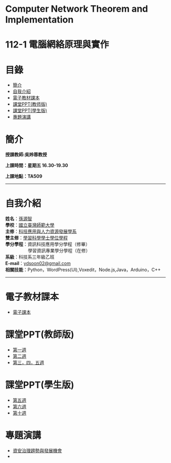 # Computer Network Theorem and Implementation
# 112-1 電腦網絡原理與實作
# 目錄
+ [簡介](https://github.com/yuancc12/Theory-of-Probability/blob/main/README.md#%E7%B0%A1%E4%BB%8B)
+ [自我介紹](https://github.com/yuancc12/Theory-of-Probability/blob/main/README.md#%E8%87%AA%E6%88%91%E4%BB%8B%E7%B4%B9)
+ [電子教材課本](https://github.com/yuancc12/Theory-of-Probability/blob/main/README.md#%E9%9B%BB%E5%AD%90%E6%95%99%E6%9D%90%E8%AA%B2%E6%9C%AC)
+ [課堂PPT(教师版)](https://github.com/yuancc12/Theory-of-Probability/blob/main/README.md#%E8%AA%B2%E5%A0%82ppt)
+ [課堂PPT(學生版)](https://github.com/yuancc12/Computer-Network-Theorem-and-Implementation/blob/main/README.md#%E8%AA%B2%E5%A0%82ppt%E5%AD%B8%E7%94%9F%E7%89%88)
+ [專題演講]()
# 簡介
**授課教師:吳姈蓉教授**

**上課時間：星期五 16.30-19.30**

**上課地點：TA509**
***
# 自我介紹
**姓名**：[孫源智](https://yuancc12.github.io/web/mypages/)\
**學校**：[國立臺灣師範大學](https://www.ntnu.edu.tw/)\
**主修**：[科技應用與人力資源發展學系](https://www.tahrd.ntnu.edu.tw/)\
**雙主修**：[學習科學學士學位學程](https://www.upls.ntnu.edu.tw/)\
**學分學程**：資訊科技應用學分學程（修畢）\
&nbsp;&nbsp;&nbsp;&nbsp;&nbsp;&nbsp;&nbsp;&nbsp;&nbsp;&nbsp;&nbsp;&nbsp;&nbsp;&nbsp;&nbsp;&nbsp; &nbsp;學習資訊專業學分學程（在修）\
**系級**：科技系三年級乙班\
**E-mail**：ydsoon02@gmail.com\
**相關技能**：Python，WordPress(UI),Voxedit，Node.js,Java，Arduino，C++
***
# 電子教材課本
+ [電子課本](https://drive.google.com/file/d/1ghNGPrrdNb8GRoOaZRWqiJFNl5OVMEbl/view?usp=sharing)
# 課堂PPT(教師版)
+ [第一週](https://drive.google.com/file/d/1jJ-yrU1RmrZ0iSyHC-B38zghaWf3C_yr/view)
+ [第二週](https://drive.google.com/file/d/1kyqko8MMrAQKdenwb58AlVT3MO1R2fYI/view)
+ [第三，四，五週](https://drive.google.com/file/d/1EEg-9Hgb7f4tcsMoGC3MsqnlHuc_5ATC/view)
# 課堂PPT(學生版)
+ [第五週](https://drive.google.com/file/d/1QL18v79KxqqZFYZKdjo7MXAKFqQ3kfPW/view)
+ [第六週](https://drive.google.com/drive/folders/1n6cTLcJ78kt0mkCb_w_M5b6Rqi3KfSzu)
+ [第十週](https://drive.google.com/drive/folders/1n6cTLcJ78kt0mkCb_w_M5b6Rqi3KfSzu)
# 專題演講
+ [資安治理趨勢與發展機會](https://drive.google.com/file/d/1-NO8ia-dNzvOujbfrrvB-nMIED_FPEJ9/view)
+ []()
  

